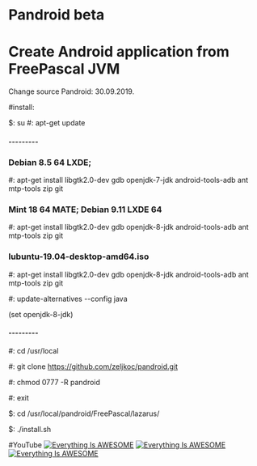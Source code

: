 # Pandroid beta 

# Create Android application from FreePascal JVM 

Change source Pandroid: 30.09.2019.


#install:

$: su
#: apt-get update

#### ---------
### Debian 8.5 64 LXDE;     
#: apt-get install libgtk2.0-dev gdb openjdk-7-jdk android-tools-adb ant mtp-tools zip git

### Mint 18 64 MATE; Debian 9.11 LXDE 64  
#: apt-get install libgtk2.0-dev gdb openjdk-8-jdk android-tools-adb ant mtp-tools zip git

### lubuntu-19.04-desktop-amd64.iso 
#: apt-get install libgtk2.0-dev gdb openjdk-8-jdk android-tools-adb ant mtp-tools zip git

#: update-alternatives --config java 

(set openjdk-8-jdk)
#### ---------

 #: cd /usr/local

 #: git clone https://github.com/zeljkoc/pandroid.git

 #: chmod 0777 -R pandroid

 #: exit

 $: cd /usr/local/pandroid/FreePascal/lazarus/  

 $: ./install.sh

#YouTube
[![Everything Is AWESOME](https://i.ytimg.com/vi/ZHlzS15Jy9k/2.jpg?time=1471235652334)](https://youtu.be/G7qLtrcSD6s "Everything Is AWESOME")
[![Everything Is AWESOME](https://i.ytimg.com/vi/cEve3C8pXUM/1.jpg?time=1471193917989)](https://youtu.be/cEve3C8pXUM "Everything Is AWESOME")
[![Everything Is AWESOME](https://i.ytimg.com/vi/MLpfdjQg5_I/2.jpg?time=1490043224837)](https://youtu.be/MLpfdjQg5_I "Everything Is AWESOME")

